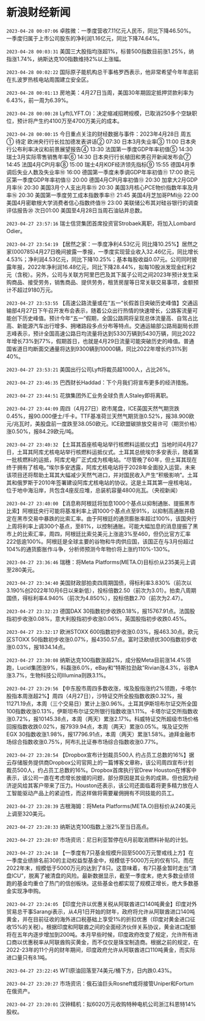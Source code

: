 # 新浪财经新闻
`2023-04-28 00:07:06` 卓胜微：一季度营收7.11亿元人民币，同比下降46.50%。一季度归属于上市公司股东的净利润1.16亿元，同比下降74.64%。

`2023-04-28 00:03:31` 美国三大股指均涨超1%，标普500指数目前涨1.25%，纳指涨1.74%，纳斯达克100指数维持2%以上涨幅。

`2023-04-28 00:02:22` 国际原子能机构总干事格罗西表示，他非常希望今年年底前在扎波罗热核电站周围建立安全区。

`2023-04-28 00:01:13` 房地美：4月27日当周，美国30年期固定抵押贷款利率为6.43%，前一周为6.39%。

`2023-04-28 00:00:28` Lyft(LYFT.O)：决定缩减招聘规模，已取消250多个空缺职位，预计将产生约4100万至4700万美元的成本。

`2023-04-28 00:00:15` 今日重点关注的财经数据与事件：2023年4月28日 周五① 待定 欧洲央行行长拉加德发表讲话② 07:30 日本3月失业率③ 11:00 日本央行公布利率决议和前景展望报告④ 13:30 法国第一季度GDP年率初值⑤ 14:30 瑞士3月实际零售销售年率⑥ 14:30 日本央行行长植田和男召开新闻发布会⑦ 14:45 法国4月CPI月率⑧ 15:00 瑞士4月KOF经济领先指标⑨ 15:55 德国4月季调后失业人数及失业率⑩ 16:00 德国第一季度未季调GDP年率初值⑪ 17:00 欧元区第一季度GDP年率初值⑫ 20:00 德国4月CPI月率初值⑬ 20:30 加拿大2月GDP月率⑭ 20:30 美国3月个人支出月率⑮ 20:30 美国3月核心PCE物价指数年率及月率⑯ 20:30 美国第一季度劳工成本指数季率⑰ 21:45 美国4月芝加哥PMI⑱ 22:00 美国4月密歇根大学消费者信心指数终值⑲ 23:00 美联储公布其对硅谷银行的调查评估报告⑳ 次日01:00 美国至4月28日当周石油钻井总数。

`2023-04-27 23:57:16` 瑞士信贷集团首席投资官Strobaek离职，将加入Lombard Odier。

`2023-04-27 23:54:19` 【居然之家：一季度净利4.53亿元 同比降10.25%】居然之家(000785)4月27日晚间披露一季报，一季度实现营业收入32.46亿元，同比增长4.53%；净利润4.53亿元，同比下降10.25%；基本每股收益0.07元。公司同时披露年报，2022年净利润16.48亿元，同比下降28.44%，拟每10股派发现金红利2元（含税）。另外，公司与关联方阿里巴巴及其下属子公司之间2023年预计发生采购商品、接受劳务，销售商品、提供劳务，租赁房屋等日常关联交易事项，金额预计不超过9180万元。

`2023-04-27 23:53:55` 【高速公路流量或在“五一”长假首日突破历史峰值】交通运输部4月27日下午召开发布会表示，随着公众出行热情的快速增长，公路客流量可能创下历史峰值。预计今年“五一”假期，全国公路网将呈现总体流量高、自驾占比高、新能源汽车出行增多、拥堵路段多点分布等特点。交通运输部公路局副局长顾志峰表示，预计全国高速公路日均流量将达到5330万辆到5430万辆，同比2022年增长73%到77%，假期首日，也就是4月29日流量可能突破历史的峰值。普通国省道日均断面交通量将达到9300辆到10000辆，同比2022年增长约31%到40%。

`2023-04-27 23:53:21` 美国出行公司Lyft将裁员超1000人，占比26%。

`2023-04-27 23:46:35` 巴西财长Haddad：下个月我们将宣布更多的经济措施。

`2023-04-27 23:44:51` 花旗集团外汇业务全球负责人Staley即将离职。

`2023-04-27 23:44:09` 周四（4月27日）欧市尾盘，ICE英国天然气期货跌0.45%，报90.000便士/千卡。TTF基准荷兰天然气期货涨0.52%，报38.900欧元/兆瓦时，美股盘前一度跌至38.050欧元。ICE欧盟碳排放交易许可（期货价格）涨0.50%，报84.29欧元/吨。

`2023-04-27 23:40:32` 【土耳其首座核电站举行核燃料运抵仪式】当地时间4月27日，土耳其阿库尤核电站举行核燃料运抵仪式。土耳其总统埃尔多安表示，随着第一批核燃料的运抵，阿库尤电厂正式成为核电站。“尽管晚了60年，但土耳其现在终于拥有了核电。”埃尔多安透露，阿库尤核电站将于2028年全面投入运营。未来该项目还将帮助土耳其大幅减少天然气进口，并对国民收入产生“积极影响”。土耳其和俄罗斯于2010年签署建设阿库尤核电站的协议。这是土耳其第一座核电站，位于地中海沿岸，共包含4座反应堆，总装机容量4800兆瓦。（央视新闻）

`2023-04-27 23:40:00` 【消息称阿根廷将加息1000个基点以抑制通胀、提振黑市比索】阿根廷央行可能将基准利率上调1000个基点点至91%，以抑制高通胀并稳定在黑市交易中暴跌的比索汇率。由于阿根廷的通货膨胀率超过100%，该国央行上周将利率上调300个基点，至81%，以控制通胀。可能大幅加息的消息提振了黑市上的比索汇率，周四，阿根廷比索兑美元上涨逾3%至460，但仍比官方汇率222低逾100%。阿根廷是全球主要的谷物和牛肉供应国，该国正在与3月份超过104%的通货膨胀作斗争，分析师预测今年物价将上涨约110%-130%。

`2023-04-27 23:36:46` 瑞穗：将Meta Platforms(META.O)目标价从235美元上调至280美元。

`2023-04-27 23:34:40` 美国财政部拍卖四周期国债，得标利率3.830%（前次以3.190%创2022年10月6日以来新低），投标倍数2.50（前次为3.01）。拍卖八周期国债，得标利率4.940%（前次为4.850%），投标倍数2.70（前次为2.47）。

`2023-04-27 23:32:23` 德国DAX 30指数初步收跌0.18%，报15767.91点。法国股指初步收涨0.08%，意大利股指初步收涨0.06%，英国股指初步收跌0.45%。

`2023-04-27 23:32:17` 欧洲STOXX 600指数初步收涨0.03%，报463.30点。欧元区STOXX 50指数初步收涨0.07%，报4350.57点。富时泛欧绩优300指数初步收涨0.03%，报1834.14点。

`2023-04-27 23:30:08` 纳斯达克100指数涨超2%，成分股Meta目前涨14.4%领跑，Lucid集团涨9%，科磊涨6.0%，eBay和“特斯拉劲敌”Rivian涨4.3%，谷歌A涨3.7%，生物科技公司Illumina则跌3.1%。

`2023-04-27 23:29:56` 【中东股市周四多数收涨，埃及股指涨约2%领跑，卡塔尔股指本周涨超2%】周四（4月27日），沙特证交所全股指数收跌0.32%，报11271.19点，本周（三个交易日）累计上涨0.96%。土耳其伊斯坦布尔证交所全国100指数收涨0.13%，伊斯坦布尔证交所银行指数收涨1.11%。卡塔尔证交所指数收涨0.72%，报10145.38点，本周（两天）累涨2.17%。科威特证交所超级市场价格回报指数收跌0.02%，报7939.94点，本周（两天）累涨0.05%。埃及证交所EGX 30指数收涨1.98%，报17796.91点，本周（两天）累涨1.58%。迪拜金融市场综合指数收涨0.75%，阿布扎比证券市场综合指数收涨0.77%。

`2023-04-27 23:28:54` 【Dropbox宣布计划裁员500人 约占员工总数的16%】据云存储服务提供商Dropbox公司官网上的一篇博客文章称，该公司周四宣布计划裁员500人，约占员工总数的16%。Dropbox首席执行官Drew Houston在博客中表示，该公司一直在考虑增长放缓的问题，部分原因是其业务的成熟，但也因为经济逆风给其客户带来了压力。Houston还表示，该公司还面临着将更多精力放在人工智能驱动产品上的紧迫性，而这样做将需要雇佣拥有不同技能的员工。

`2023-04-27 23:28:39` 古根海姆：将Meta Platforms(META.O)目标价从240美元上调至320美元。

`2023-04-27 23:28:33` 纳斯达克100指数上涨2%至当日高点。

`2023-04-27 23:28:07` 市场资讯：尼日利亚暂停在6月前取消燃料补贴的计划。

`2023-04-27 23:24:18` 【一季度有7只基金规模升回至5000万元警戒线上方】在一季度业绩排名前30的主动权益型基金中，规模低于5000万元的仅有1只。而在2022年末，规模低于5000万元的达到了8只。这意味着，有7只基金暂时走出“清盘ICU”，脱离了被清盘的风险。最新数据显示，截至一季度末，绝大多数业绩领跑的基金均重仓了热门的信创板块。这些基金也都实现了规模正增长，绝大多数基金实现净申购。

`2023-04-27 23:24:05` 【印度允许以优惠关税从阿联酋进口140吨黄金】印度对外贸易总干事Sarangi表示，从4月1日开始的财年，政府将允许从阿联酋进口140吨黄金，并在目前征收的海外进口税基础上享受1%的折扣优惠（印度对黄金进口征收15%的关税）。根据印度和阿联酋之间的全面经济伙伴关系协议，黄金进口配额将在五年内逐步增加到200吨。本月早些时候，印度政府改变了规定，允许所有进口商以优惠税率从阿联酋购买黄金，而不仅仅是珠宝制造商。根据之前的规定，在2022-23年的11个月的财年期间，印度政府允许从阿联酋进口110吨黄金，而实际进口量只有8.1吨。

`2023-04-27 23:22:45` WTI原油回落至74美元/桶下方，日内跌0.43%。

`2023-04-27 23:20:27` 市场资讯：俄石油巨头Rosneft或将接管Uniper和Fortum在俄资产。

`2023-04-27 23:20:01` 汉钟精机：拟6020万元收购特种电机公司浙江科恩特14%股权。

